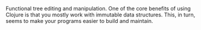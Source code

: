 Functional tree editing and manipulation. One of the core benefits of using Clojure is that you mostly work with immutable data structures. This, in turn, seems to make your programs easier to build and maintain.
